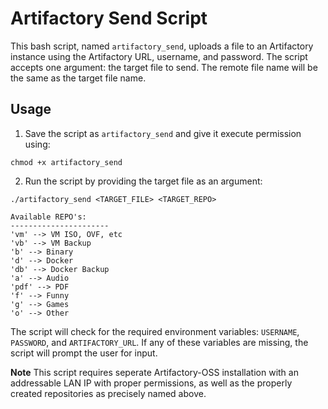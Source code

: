 # Artifactory Send Script

This bash script, named `artifactory_send`, uploads a file to an Artifactory instance using the Artifactory URL, username, and password. The script accepts one argument: the target file to send. The remote file name will be the same as the target file name.

## Usage

1. Save the script as `artifactory_send` and give it execute permission using:

```shell
chmod +x artifactory_send
```

2. Run the script by providing the target file as an argument:

```shell
./artifactory_send <TARGET_FILE> <TARGET_REPO>

Available REPO's:
----------------------
'vm' --> VM ISO, OVF, etc
'vb' --> VM Backup
'b' --> Binary
'd' --> Docker
'db' --> Docker Backup
'a' --> Audio
'pdf' --> PDF
'f' --> Funny
'g' --> Games
'o' --> Other
```

The script will check for the required environment variables: `USERNAME`, `PASSWORD`, and `ARTIFACTORY_URL`. If any of these variables are missing, the script will prompt the user for input.

**Note** This script requires seperate Artifactory-OSS installation with an addressable LAN IP with proper permissions, as well as the properly created repositories as precisely named above.
